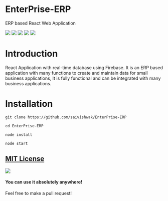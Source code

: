 # EnterPrise-ERP
ERP based React Web Application

![](https://img.shields.io/github/issues/saivishwak/EnterPrise-ERP)
![](https://img.shields.io/github/forks/saivishwak/EnterPrise-ERP)
![](https://img.shields.io/github/stars/saivishwak/EnterPrise-ERP)
![](https://img.shields.io/github/license/saivishwak/EnterPrise-ERP)
![](https://img.shields.io/github/last-commit/saivishwak/EnterPrise-ERP)


# Introduction
React Application with real-time database using Firebase. It is an ERP based application with many functions to create and maintain data for small business applications, It is fully functional and can be integrated with many business applications.

# Installation
    
    git clone https://github.com/saivishwak/EnterPrise-ERP
    
    cd EnterPrise-ERP
    
    node install
    
    node start
    
## [MIT License](https://raw.githubusercontent.com/saivishwak/EnterPrise-ERP/master/LICENSE)
<img src ="https://img.shields.io/badge/Important-notice-red" />
<h4>You can use it absolutely anywhere!</h4>

Feel free to make a pull request!
